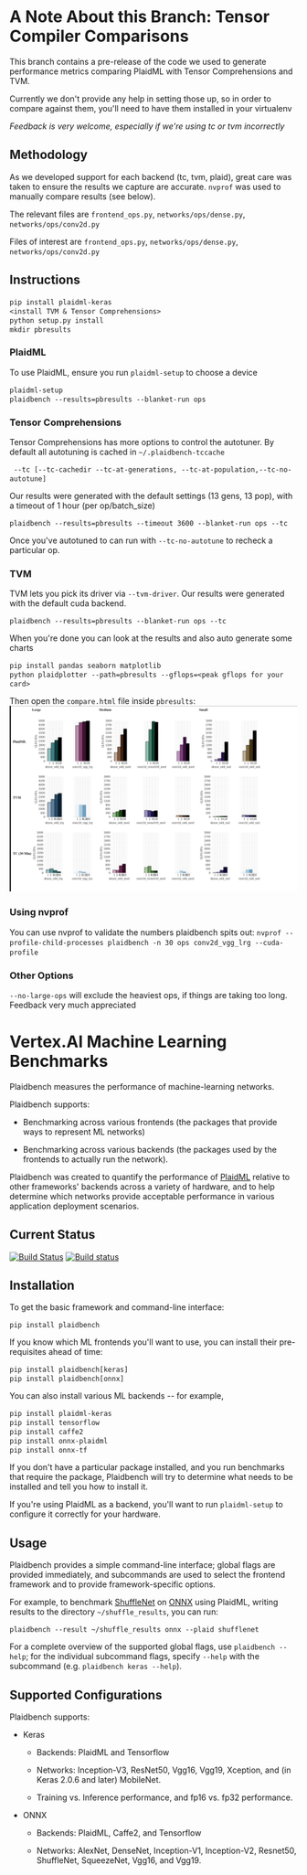 # A Note About this Branch: Tensor Compiler Comparisons

This branch contains a pre-release of the code we used to generate performance
metrics comparing PlaidML with Tensor Comprehensions and TVM.

Currently we don't provide any help in setting those up, so in order to compare
against them, you'll need to have them installed in your virtualenv

*Feedback is very welcome, especially if we're using tc or tvm incorrectly*

## Methodology

As we developed support for each backend (tc, tvm, plaid), great care was taken to ensure the results we capture are accurate. `nvprof` was used to manually compare results (see below).

The relevant files are `frontend_ops.py`, `networks/ops/dense.py`, `networks/ops/conv2d.py`

Files of interest are `frontend_ops.py`, `networks/ops/dense.py`, `networks/ops/conv2d.py`

## Instructions
```
pip install plaidml-keras
<install TVM & Tensor Comprehensions>
python setup.py install
mkdir pbresults
```

### PlaidML
To use PlaidML, ensure you run `plaidml-setup` to choose a device
```
plaidml-setup
plaidbench --results=pbresults --blanket-run ops
```

### Tensor Comprehensions
Tensor Comprehensions has more options to control the autotuner. By default all autotuning is cached in `~/.plaidbench-tccache`
```
 --tc [--tc-cachedir --tc-at-generations, --tc-at-population,--tc-no-autotune]
```
Our results were generated with the default settings (13 gens, 13 pop), with a timeout of 1 hour (per op/batch_size)
```
plaidbench --results=pbresults --timeout 3600 --blanket-run ops --tc
```
Once you've autotuned to can run with `--tc-no-autotune` to recheck a particular op.

### TVM
TVM lets you pick its driver via `--tvm-driver`. Our results were generated with the default cuda backend.
```
plaidbench --results=pbresults --blanket-run ops --tc
```

When you're done you can look at the results and also auto generate some charts
```
pip install pandas seaborn matplotlib
python plaidplotter --path=pbresults --gflops=<peak gflops for your card>
```
Then open the `compare.html` file inside `pbresults`:
<img src="compare_example.png"></img>

### Using nvprof
You can use nvprof to validate the numbers plaidbench spits out:
`nvprof --profile-child-processes plaidbench -n 30 ops conv2d_vgg_lrg --cuda-profile`

### Other Options
`--no-large-ops` will exclude the heaviest ops, if things are taking too long.
Feedback very much appreciated



# Vertex.AI Machine Learning Benchmarks
Plaidbench measures the performance of machine-learning networks.

Plaidbench supports:

* Benchmarking across various frontends (the packages that provide ways to represent ML networks)

* Benchmarking across various backends (the packages used by the frontends to actually run the network).

Plaidbench was created to quantify the performance of [PlaidML](http://www.github.com/plaidml/plaidml) relative to other frameworks' backends across a variety of hardware, and to help determine which networks provide acceptable performance in various application deployment scenarios.



## Current Status

[![Build Status](https://travis-ci.org/plaidml/plaidbench.svg?branch=master)](https://travis-ci.org/plaidml/plaidbench)
[![Build status](https://ci.appveyor.com/api/projects/status/307lhqu7kp2m0j0v?svg=true)](https://ci.appveyor.com/project/earhart/plaidbench)

## Installation

To get the basic framework and command-line interface:

    pip install plaidbench

If you know which ML frontends you'll want to use, you can install their pre-requisites ahead of time:

    pip install plaidbench[keras]
    pip install plaidbench[onnx]

You can also install various ML backends -- for example,

    pip install plaidml-keras
    pip install tensorflow
    pip install caffe2
    pip install onnx-plaidml
    pip install onnx-tf

If you don't have a particular package installed, and you run benchmarks that require the package, Plaidbench will try to determine what needs to be installed and tell you how to install it.

If you're using PlaidML as a backend, you'll want to run `plaidml-setup` to configure it correctly for your hardware.

## Usage

Plaidbench provides a simple command-line interface; global flags are provided immediately, and subcommands are used to select the frontend framework and to provide framework-specific options.

For example, to benchmark [ShuffleNet](https://arxiv.org/abs/1707.01083) on [ONNX](https://onnx.ai/) using PlaidML, writing results to the directory `~/shuffle_results`, you can run:

    plaidbench --result ~/shuffle_results onnx --plaid shufflenet

For a complete overview of the supported global flags, use `plaidbench --help`; for the individual subcommand flags, specify `--help` with the subcommand (e.g. `plaidbench keras --help`).

## Supported Configurations

Plaidbench supports:

* Keras

  * Backends: PlaidML and Tensorflow

  * Networks: Inception-V3, ResNet50, Vgg16, Vgg19, Xception, and (in Keras 2.0.6 and later) MobileNet.

  * Training vs. Inference performance, and fp16 vs. fp32 performance.

* ONNX

  * Backends: PlaidML, Caffe2, and Tensorflow

  * Networks: AlexNet, DenseNet, Inception-V1, Inception-V2, Resnet50, ShuffleNet, SqueezeNet, Vgg16, and Vgg19.

